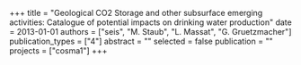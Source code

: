+++
title = "Geological CO2 Storage and other subsurface emerging activities: Catalogue of potential impacts on drinking water production"
date = 2013-01-01
authors = ["seis", "M. Staub", "L. Massat", "G. Gruetzmacher"]
publication_types = ["4"]
abstract = ""
selected = false
publication = ""
projects = ["cosma1"]
+++

